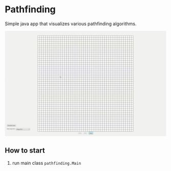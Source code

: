 # Pathfinding

Simple java app that visualizes various pathfinding algorithms.


![caption](./docs/preview.gif)


## How to start

1. run main class `pathfinding.Main`
